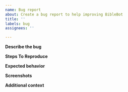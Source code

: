 ```yaml
---
name: Bug report
about: Create a bug report to help improving BibleBot
title: ''
labels: bug
assignees: ''

---
```


**Describe the bug**
<!-- A clear and concise description of what the bug is. -->

**Steps To Reproduce**
<!-- Please describe how to to reproduce this bug -->

**Expected behavior**
<!-- Please describe what you've expected to happen -->

**Screenshots**
<!-- If possible e.g. a Message is incorrect, please attach a screenshot -->

**Additional context**
<!-- Add any other context about the problem here. -->
